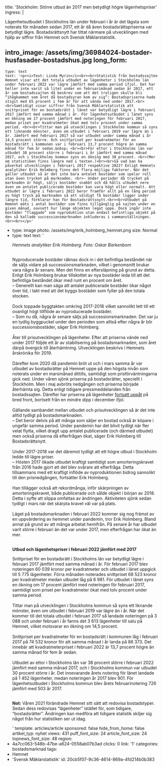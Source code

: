 title: 'Stockholm: Större utbud än 2017 men betydligt högre lägenhetspriser'
ingress: |
  <p>Lägenhetsutbudet i Stockholms län under februari i år är det lägsta som noterats för månaden sedan 2017, ett år då även bostadsrättspriserna var betydligt lägre. Bostadsrättsnytt har tittat närmare på utvecklingen med hjälp av siffror från Hemnet och Svensk Mäklarstatistik.
  </p>
  
intro_image: /assets/img/36984024-bostader-husfasader-bostadshus.jpg
long_form:
  -
    type: text
    text: '<p><i>Text: Linda Myrin</i><br><br>Statistik från bostadssajten Hemnet visar att det totala utbudet av lägenheter i Stockholms län under februari 2022 var lägre jämfört med samma period ifjol. Det har heller inte varit så litet under en februarimånad sedan år 2017, ett år som bostadssajten då beskrev som att det troligen skulle bli “ihågkommet som året då bostadsyran kom av sig”: Bostadspriserna hade stigit med 65 procent i fem år för att vända ned under 2017.<br><br>Samtidigt visar siffror från Svensk Mäklarstatistik att snittpriset för en bostadsrätt i länet var betydligt lägre i februari 2017 jämfört med samma månad i år. För lägenhetsutbudet i länet syns en ökning om 17 procent jämfört med noteringen för februari 2017, medan priset per kvadratmeter ökat med tolv procent under samma period. <br><br>Tittar man på utvecklingen i Stockholms kommun så syns ett liknande mönster, även om utbudet i februari 2019 var lägre än i år. Jämfört med februari 2017 så var utbudet under samma månad i år 14,5 procent större. Och snittpriset per kvadratmeter för en bostadsrätt i kommunen var i februari 13,7 procent högre än samma månad för fem år sedan.&nbsp; <br><br>För ettor i Stockholms län var utbudet 38 procent större i februari i år jämfört med samma månad 2017, och i Stockholms kommun syns en ökning med 30 procent. <br>(Mer om statistiken finns längre ned i texten.)<br><br>Så vad kan ha påverkat utvecklingen i februari 2017 respektive 2022? Enligt Hemnets analytiker Erik Holmberg finns det flera möjliga faktorer. När det gäller utbudet så är det inte bara antalet bostäder som spelar roll utan även trycket på marknaden. <br>– Under perioder då trycket på marknaden är högt, säljs bostäder snabbt och då hålls utbudet nere även om antalet publicerade bostäder kan vara högt eller normalt. Att utbudet är lägre i februari 2022 beror framför allt på en lång period av högt tryck på marknaden så att väldigt få bostäder ligger under längre tid, förklarar han för Bostadsrättsnytt.<br><br>Utbudet på Hemnet mäts i antal bostäder som finns tillgänglig på sajten under en given månad, oavsett hur länge objekten legat uppe. Dock ingår inte bostäder “flaggade” som nyproduktion utan endast befintliga objekt på den så kallade successionsmarknaden inkluderas i sammanställningen.<br><br></p>'
  -
    type: image
    photo: /assets/img/erik_holmberg_hemnet.png
    size: Normal
  -
    type: text
    text: '<p><i>Hemnets analytiker Erik Holmberg. Foto: Oskar Barkenbom</i></p><p><br>Nyproducerade bostäder räknas dock in i det befintliga beståndet när de säljs vidare på successionsmarknaden, vilket i genomsnitt brukar vara några år senare. Men det finns en eftersläpning på grund av detta. Enligt Erik Holmberg brukar tillskottet av nya bostäder leda till att det befintliga beståndet ökar med runt en procent om året. <br>– Generellt kan man säga att antalet publicerade bostäder ökar något över tid, i takt med att det byggs bostäder som fyller på den totala stocken. <br><br>Dock toppade byggtakten omkring 2017-2018 vilket sannolikt lett till ett ovanligt högt tillflöde av nyproducerade bostäder.<br>– Som nu då, några år senare säljs på successionsmarknaden. Det var ju en tydlig byggpuckel under den perioden som alltså efter några år blir successionsbostäder, säger Erik Holmberg.<br><br>Åter till prisutvecklingen på lägenheter. Efter att priserna vände ned under 2017 följde ett år av stabilisering på bostadsmarknaden, som året därpå övergick till återhämtning. Utvecklingen beskrivs i Hemnets årskrönika för 2019. <br><br>Därefter kom 2020 då pandemin bröt ut och i mars samma år var utbudet av bostadsrätter på Hemnet uppe på den högsta nivån som noterats under en marsmånad dittills, samtidigt som prisförväntningarna gick ned. Under våren sjönk priserna på bostadsrätter, speciellt i Stockholm. Men i maj avbröts nedgången och priserna började återhämta sig. Detta enligt tidigare pressmeddelanden från bostadssajten. Därefter har priserna på lägenheter <a href="https://bostadsrattsnytt.se/nyheter/bostadsmarknad/2022-02-15-paneldiskussion-i-svt-om-dagens-bomarknad">fortsatt uppåt</a> på bred front, bortsett från en mindre dipp i december ifjol. <br><br>Gällande sambandet mellan utbudet och prisutvecklingen så är det inte alltid tydligt på bostadsmarknaden. <br>– Det beror delvis på att många som säljer en bostad också är köpare i ungefär samma period. Under pandemin har det blivit tydligt när fler velat flytta, vilket dragit upp antalet publicerade (och därmed utbudet) men också priserna då efterfrågan ökat, säger Erik Holmberg till Bostadsrättsnytt.<br><br>Under 2017-2018 var det däremot tydligt att ett högre utbud i Stockholm ledde till lägre priser.<br>– Hösten 2017 ökade utbudet kraftigt samtidigt som amorteringskravet från 2016 hade gjort att det blev svårare att efterfråga. Detta tillsammans med ett kraftigt inflöde av nyproduktionen bidrog sannolikt till den prisnedgången, fortsätter Erik Holmberg.<br><br>Han tillägger också att rekordmånga, inför skärpningen av amorteringskravet, både publicerade och sålde objekt i början av 2018. Detta i syfte att slippa omfattas av ändringen. Aktiviteten sjönk sedan tydligt i mars när det skärpta kravet väl var på plats.<br><br>Läget på bostadsmarknaden i februari 2022 kommer sig nog främst av en uppvärdering av hemmet under pandemin, tror Erik Holmberg. Bland annat på grund av att många arbetat hemifrån. På senare år har utbudet varit större i februari än det var under 2017, men efterfrågan har ökat än mer.<br><br></p><p><b>Utbud och lägenhetspriser i februari 2022 jämfört med 2017</b></p><p>Snittpriset för en bostadsrätt i Stockholms län var betydligt lägre i februari 2017 jämfört med samma månad i år. För februari 2017 blev noteringen 60 039 kronor per kvadratmeter och utbudet i länet uppgick till 5 775 lägenheter. Förra månaden noterades snittpriset 68 523 kronor per kvadratmeter medan utbudet låg på 6 981. För utbudet i länet syns en ökning om 17 procent jämfört med noteringen för februari 2017, samtidigt som priset per kvadratmeter ökat med tolv procent under samma period.<br><br>Tittar man på utvecklingen i Stockholms kommun så syns ett liknande mönster, även om utbudet i februari 2019 var lägre än i år. När det kommer till det totala utbudet i februari 2017 så landade noteringen på 3 088 och under februari i år fanns det 3 613 lägenheter till salu på Hemnet, vilket motsvarar en ökning om 14,5 procent.<br><br>Snittpriset per kvadratmeter för en bostadsrätt i kommunen låg i februari 2017 på 74 532 kronor för att samma månad i år landa på 86 373. Det innebär att kvadratmeterpriset i februari 2022 är 13,7 procent högre än samma månad för fem år sedan. <br><br>Utbudet av ettor i Stockholms län var 38 procent större i februari 2022 jämfört med samma månad 2017, och i Stockholms kommun var utbudet 30 procent större i år. Det innevarande årets notering för länet landade på 1 452 lägenheter, medan noteringen år 2017 blev 901. För lägenhetsutbudet i Stockholms kommun blev årets februarinotering 726 jämfört med 503 år 2017.<br><b><br></b></p><p><b>Not:</b> Våren 2021 förändrade Hemnet sitt sätt att redovisa bostadstyper. Sedan dess redovisas “lägenheter” istället för, som tidigare, “bostadsrätter”. Ändringen kan medföra att tidigare statistik skiljer sig något från hur statistiken ser ut idag.</p>'
template: articles/article
sponsored: false
hide_from_home: false
artikel_typ: nyhet
views: 431
puff_font_size: 24
article_font_size: 24
topnews_font_size: 48
region:
  - 4a7cc063-548b-47be-a624-0558ab07b3ad
clicks: 0
link: '1'
categories: bostadsmarknad
tags:
  - Hemnet
  - 'Svensk Mäklarstatistik'
id: 20cb5f07-9c36-4614-869a-4fd214b0b383
